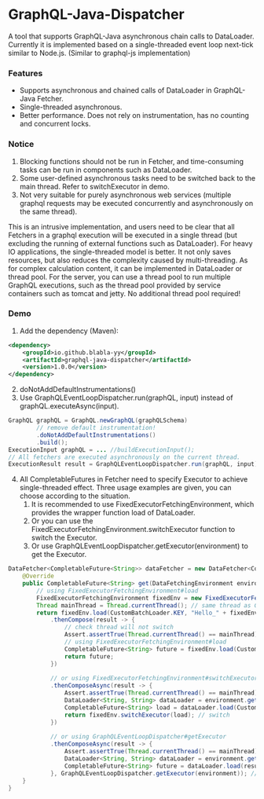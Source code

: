 # GraphQL-Java-Dispatcher
A tool that supports GraphQL-Java asynchronous chain calls to DataLoader. Currently it is implemented based on a single-threaded event loop next-tick similar to Node.js. (Similar to graphql-js implementation)

### Features
- Supports asynchronous and chained calls of DataLoader in GraphQL-Java Fetcher.
- Single-threaded asynchronous.
- Better performance. Does not rely on instrumentation, has no counting and concurrent locks.


### Notice
1. Blocking functions should not be run in Fetcher, and time-consuming tasks can be run in components such as DataLoader.
2. Some user-defined asynchronous tasks need to be switched back to the main thread. Refer to switchExecutor in demo.
3. Not very suitable for purely asynchronous web services (multiple graphql requests may be executed concurrently and asynchronously on the same thread).

This is an intrusive implementation, and users need to be clear that all Fetchers in a graphql execution will be executed in a single thread (but excluding the running of external functions such as DataLoader).
For heavy IO applications, the single-threaded model is better. It not only saves resources, but also reduces the complexity caused by multi-threading. As for complex calculation content, it can be implemented in DataLoader or thread pool.
For the server, you can use a thread pool to run multiple GraphQL executions, such as the thread pool provided by service containers such as tomcat and jetty. No additional thread pool required!

### Demo
1. Add the dependency (Maven):
```xml
<dependency>
    <groupId>io.github.blabla-yy</groupId>
    <artifactId>graphql-java-dispatcher</artifactId>
    <version>1.0.0</version>
</dependency>
```
2. doNotAddDefaultInstrumentations()
3. Use GraphQLEventLoopDispatcher.run(graphQL, input) instead of graphQL.executeAsync(input).
```java
GraphQL graphQL = GraphQL.newGraphQL(graphQLSchema)
        // remove default instrumentation!
        .doNotAddDefaultInstrumentations()
        .build();
ExecutionInput graphQL = ... //buildExecutionInput();
// All fetchers are executed asynchronously on the current thread.
ExecutionResult result = GraphQLEventLoopDispatcher.run(graphQL, input);
```

4. All CompletableFutures in Fetcher need to specify Executor to achieve single-threaded effect. Three usage examples are given, you can choose according to the situation.
   1. It is recommended to use FixedExecutorFetchingEnvironment, which provides the wrapper function load of DataLoader.
   2. Or you can use the FixedExecutorFetchingEnvironment.switchExecutor function to switch the Executor.
   2. Or use GraphQLEventLoopDispatcher.getExecutor(environment) to get the Executor.

```java
DataFetcher<CompletableFuture<String>> dataFetcher = new DataFetcher<CompletableFuture<String>>() {
    @Override
    public CompletableFuture<String> get(DataFetchingEnvironment environment) {
        // using FixedExecutorFetchingEnvironment#load
        FixedExecutorFetchingEnvironment fixedEnv = new FixedExecutorFetchingEnvironment(environment);
        Thread mainThread = Thread.currentThread(); // same thread as GraphQLEventLoopDispatcher.run
        return fixedEnv.load(CustomBatchLoader.KEY, "Hello_" + fixedEnv.getSource())
            .thenCompose(result -> {
                // check thread will not switch
                Assert.assertTrue(Thread.currentThread() == mainThread);
                // using FixedExecutorFetchingEnvironment#load
                CompletableFuture<String> future = fixedEnv.load(CustomBatchLoader.KEY, result);
                return future;
            })
            
            // or using FixedExecutorFetchingEnvironment#switchExecutor
            .thenComposeAsync(result -> {
                Assert.assertTrue(Thread.currentThread() == mainThread);
                DataLoader<String, String> dataLoader = environment.getDataLoader(CustomBatchLoader.KEY);
                CompletableFuture<String> load = dataLoader.load(CustomBatchLoader.KEY, result);
                return fixedEnv.switchExecutor(load); // switch
            })
            
            // or using GraphQLEventLoopDispatcher#getExecutor
            .thenComposeAsync(result -> {
                Assert.assertTrue(Thread.currentThread() == mainThread);
                DataLoader<String, String> dataLoader = environment.getDataLoader(CustomBatchLoader.KEY);
                CompletableFuture<String> future = dataLoader.load(result);
            }, GraphQLEventLoopDispatcher.getExecutor(environment)); // specify executor
    }
}
```